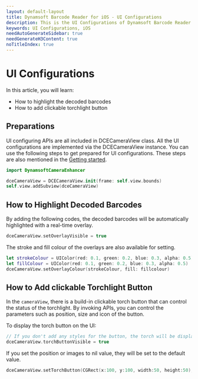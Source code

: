 ```yaml
---
layout: default-layout
title: Dynamsoft Barcode Reader for iOS - UI Configurations
description: This is the UI Configurations of Dynamsoft Barcode Reader for iOS SDK.
keywords: UI Configurations, iOS
needAutoGenerateSidebar: true
needGenerateH3Content: true
noTitleIndex: true
---
```


# UI Configurations

In this article, you will learn:

- How to highlight the decoded barcodes
- How to add clickable torchlight button

## Preparations

UI configuring APIs are all included in DCECameraView class. All the UI configurations are implemented via the DCECameraView instance. You can use the following steps to get prepared for UI configurations. These steps are also mentioned in the [Getting started](user-guide.md).

```swift
import DynamsoftCameraEnhancer
```

```swift
dceCameraView = DCECameraView.init(frame: self.view.bounds)
self.view.addSubview(dceCameraView)
```

## How to Highlight Decoded Barcodes

By adding the following codes, the decoded barcodes will be automatically highlighted with a real-time overlay.

```swift
dceCameraView.setOverlayVisible = true
```

The stroke and fill colour of the overlays are also available for setting.

```swift
let strokeColour = UIColor(red: 0.1, green: 0.2, blue: 0.3, alpha: 0.5)
let fillColour = UIColor(red: 0.1, green: 0.2, blue: 0.3, alpha: 0.5)
dceCameraView.setOverlayColour(strokeColour, fill: fillcolour)
```

## How to Add clickable Torchlight Button

In the `cameraView`, there is a build-in clickable torch button that can control the status of the torchlight. By invoking APIs, you can control the parameters such as position, size and icon of the button.

To display the torch button on the UI:

```swift
// If you don't add any styles for the button, the torch will be displayed on the top left corner of the screen.
dceCameraView.torchButtonVisible = true
```

If you set the position or images to nil value, they will be set to the default value.

```swift
dceCameraView.setTorchButton(CGRect(x:100, y:100, width:50, height:50), torchOn:nil, torchOffImage:nil)
```

